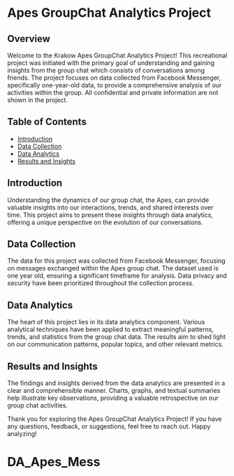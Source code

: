 ﻿# Apes GroupChat Analytics Project

## Overview

Welcome to the Krakow Apes GroupChat Analytics Project! This recreational project was initiated with the primary goal of understanding and gaining insights from the group chat which consists of conversations among friends. The project focuses on data collected from Facebook Messenger, specifically one-year-old data, to provide a comprehensive analysis of our activities within the group. All confidential and private information are not shown in the project.

## Table of Contents

- [Introduction](#introduction)
- [Data Collection](#data-collection)
- [Data Analytics](#data-analytics)
- [Results and Insights](#results-and-insights)


## Introduction

Understanding the dynamics of our group chat, the Apes, can provide valuable insights into our interactions, trends, and shared interests over time. This project aims to present these insights through data analytics, offering a unique perspective on the evolution of our conversations.


## Data Collection

The data for this project was collected from Facebook Messenger, focusing on messages exchanged within the Apes group chat. The dataset used is one year old, ensuring a significant timeframe for analysis. Data privacy and security have been prioritized throughout the collection process.

## Data Analytics

The heart of this project lies in its data analytics component. Various analytical techniques have been applied to extract meaningful patterns, trends, and statistics from the group chat data. The results aim to shed light on our communication patterns, popular topics, and other relevant metrics.

## Results and Insights

The findings and insights derived from the data analytics are presented in a clear and comprehensible manner. Charts, graphs, and textual summaries help illustrate key observations, providing a valuable retrospective on our group chat activities.

Thank you for exploring the Apes GroupChat Analytics Project! If you have any questions, feedback, or suggestions, feel free to reach out. Happy analyzing!
# DA_Apes_Mess
